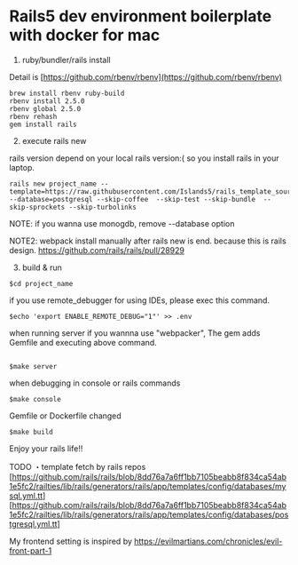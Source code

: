 # Rails5 dev environment boilerplate with docker for mac

1. ruby/bundler/rails install

Detail is [https://github.com/rbenv/rbenv](https://github.com/rbenv/rbenv)

```
brew install rbenv ruby-build
rbenv install 2.5.0
rbenv global 2.5.0
rbenv rehash
gem install rails
```

2. execute rails new

rails version depend on your local rails version:(
so you install rails in your laptop.

```
rails new project_name --template=https://raw.githubusercontent.com/Islands5/rails_template_source/master/template.rb --database=postgresql --skip-coffee  --skip-test --skip-bundle  --skip-sprockets --skip-turbolinks
```

NOTE: if you wanna use monogdb, remove --database option

NOTE2: webpack install manually after rails new is end. because this is rails design.
https://github.com/rails/rails/pull/28929

3. build & run

```
$cd project_name
```

if you use remote_debugger for using IDEs, please exec this command.

```
$echo 'export ENABLE_REMOTE_DEBUG="1"' >> .env
```

when running server
if you wannna use "webpacker", The gem adds Gemfile and executing above command.
```

$make server
```

when debugging in console or rails commands

```
$make console
```

Gemfile or Dockerfile changed

```
$make build
```

Enjoy your rails life!!

TODO
・template fetch by rails repos
  [https://github.com/rails/rails/blob/8dd76a7a6ff1bb7105beabb8f834ca54ab1e5fc2/railties/lib/rails/generators/rails/app/templates/config/databases/mysql.yml.tt]
  [https://github.com/rails/rails/blob/8dd76a7a6ff1bb7105beabb8f834ca54ab1e5fc2/railties/lib/rails/generators/rails/app/templates/config/databases/postgresql.yml.tt]

My frontend setting is inspired by https://evilmartians.com/chronicles/evil-front-part-1
